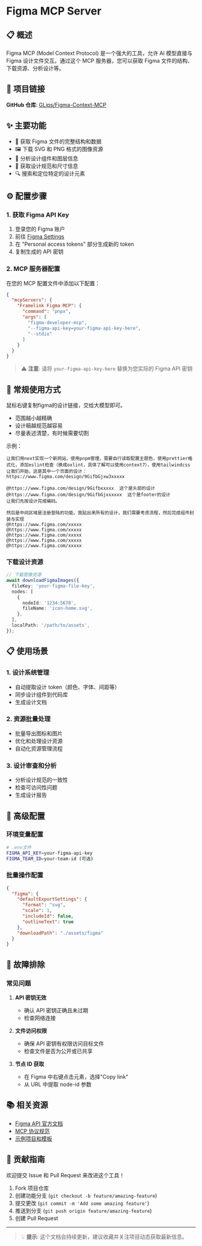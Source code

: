 # Figma MCP Server

## 📋 概述

Figma MCP (Model Context Protocol) 是一个强大的工具，允许 AI 模型直接与 Figma 设计文件交互。通过这个 MCP 服务器，您可以获取 Figma 文件的结构、下载资源、分析设计等。

## 🔗 项目链接

**GitHub 仓库**: [GLips/Figma-Context-MCP](https://github.com/GLips/Figma-Context-MCP)

## ✨ 主要功能

- 📄 获取 Figma 文件的完整结构和数据
- 🖼️ 下载 SVG 和 PNG 格式的图像资源
- 🎨 分析设计组件和图层信息
- 📐 获取设计规范和尺寸信息
- 🔍 搜索和定位特定的设计元素

## ⚙️ 配置步骤

### 1. 获取 Figma API Key

1. 登录您的 Figma 账户
2. 前往 [Figma Settings](https://www.figma.com/settings)
3. 在 "Personal access tokens" 部分生成新的 token
4. 复制生成的 API 密钥

### 2. MCP 服务器配置

在您的 MCP 配置文件中添加以下配置：

```json
{
  "mcpServers": {
    "Framelink Figma MCP": {
      "command": "pnpx",
      "args": [
        "figma-developer-mcp",
        "--figma-api-key=your-figma-api-key-here",
        "--stdio"
      ]
    }
  }
}
```

> ⚠️ **注意**: 请将 `your-figma-api-key-here` 替换为您实际的 Figma API 密钥

## 🚀 常规使用方式

鼠标右键复制figma的设计链接，交给大模型即可。

- 范围越小越精确
- 设计稿越规范越容易
- 尽量表述清楚，有时候需要切割

示例：

```
让我们用next实现一个新网站，使用pnpm管理，需要自行读取配置主题色，使用prettier格式化，添加eslint检查（换成oxlint，具体了解可以使用context7），使用tailwindcss
让我们开始，这是其中一个页面的设计：https://www.figma.com/design/9GifbGjxw3xxxxx
```

```
@https://www.figma.com/design/9Gifbxxxxx  这个是头部的设计
@https://www.figma.com/design/9GifbGjxxxxxx  这个是footer的设计
让我们先按设计完成编码。

然后是中间区域是注册登陆的功能，我贴出来所有的设计，我们需要考虑流程，然后完成组件封装与实现
@https://www.figma.com/xxxxx
@https://www.figma.com/xxxxx
@https://www.figma.com/xxxxx
@https://www.figma.com/xxxxx
@https://www.figma.com/xxxxx
```

### 下载设计资源

```typescript
// 下载图像资源
await downloadFigmaImages({
  fileKey: 'your-figma-file-key',
  nodes: [
    {
      nodeId: '1234:5678',
      fileName: 'icon-home.svg',
    },
  ],
  localPath: '/path/to/assets',
});
```

## 📋 使用场景

### 1. 设计系统管理

- 自动提取设计 token（颜色、字体、间距等）
- 同步设计组件到代码库
- 生成设计文档

### 2. 资源批量处理

- 批量导出图标和图片
- 优化和处理设计资源
- 自动化资源管理流程

### 3. 设计审查和分析

- 分析设计规范的一致性
- 检查可访问性问题
- 生成设计报告

## 🔧 高级配置

### 环境变量配置

```bash
# .env文件
FIGMA_API_KEY=your-figma-api-key
FIGMA_TEAM_ID=your-team-id (可选)
```

### 批量操作配置

```json
{
  "figma": {
    "defaultExportSettings": {
      "format": "svg",
      "scale": 1,
      "includeId": false,
      "outlineText": true
    },
    "downloadPath": "./assets/figma"
  }
}
```

## 🐛 故障排除

### 常见问题

1. **API 密钥无效**
   - 确认 API 密钥正确且未过期
   - 检查网络连接

2. **文件访问权限**
   - 确保 API 密钥有权限访问目标文件
   - 检查文件是否为公开或已共享

3. **节点 ID 获取**
   - 在 Figma 中右键点击元素，选择"Copy link"
   - 从 URL 中提取 node-id 参数

## 📚 相关资源

- [Figma API 官方文档](https://www.figma.com/developers/api)
- [MCP 协议规范](https://modelcontextprotocol.io/docs)
- [示例项目和模板](https://github.com/GLips/Figma-Context-MCP/examples)

## 🤝 贡献指南

欢迎提交 Issue 和 Pull Request 来改进这个工具！

1. Fork 项目仓库
2. 创建功能分支 (`git checkout -b feature/amazing-feature`)
3. 提交更改 (`git commit -m 'Add some amazing feature'`)
4. 推送到分支 (`git push origin feature/amazing-feature`)
5. 创建 Pull Request

---

> 💡 **提示**: 这个文档会持续更新，建议收藏并关注项目动态获取最新信息。
